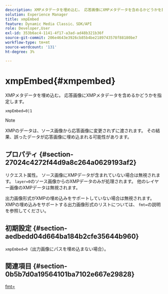 ```yaml
---
description: XMPメタデータを埋め込む。 応答画像にXMPメタデータを含めるかどうかを指定します。
solution: Experience Manager
title: xmpEmbed
feature: Dynamic Media Classic、SDK/API
role: Developer,User
exl-id: 353b6ac4-1141-4f17-a3ad-ad48b321b36f
source-git-commit: 206e4643e3926cb85b4be2189743578f88180be7
workflow-type: tm+mt
source-wordcount: '131'
ht-degree: 3%

---
```


# xmpEmbed{#xmpembed}

XMPメタデータを埋め込む。 応答画像にXMPメタデータを含めるかどうかを指定します。

`xmpEmbed=0|1`

>[!NOTE]
>
>XMPのデータは、ソース画像から応答画像に変更されずに渡されます。 その結果、誤ったデータが応答画像に埋め込まれる可能性があります。

## プロパティ {#section-27024c4272f44d9a8c264a0629193af2}

リクエスト属性。 ソース画像にXMPデータが含まれていない場合は無視されます。 `layer=0`のソース画像からのXMPデータのみが処理されます。 他のレイヤー画像のXMPデータは無視されます。

出力画像形式がXMPの埋め込みをサポートしていない場合は無視されます。 XMPの埋め込みをサポートする出力画像形式のリストについては、 `fmt=`の説明を参照してください。

## 初期設定 {#section-aedbedd04d664ba184b2cfe35644b960}

`xmpEmbed=0`（出力画像にパスを埋め込まない場合）。

## 関連項目 {#section-0b5b7d0a19564101ba7102e667e29828}

[fmt=](../../../../../is-api/http-ref/image-serving-api-ref/c-http-protocol-reference/c-command-reference/r-is-http-fmt.md#reference-cdf10043423b45ba9fe15157fb3ae37a)
